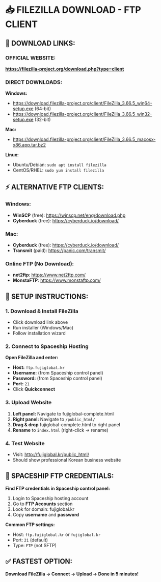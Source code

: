 # 📥 FILEZILLA DOWNLOAD - FTP CLIENT

## 🔗 DOWNLOAD LINKS:

### OFFICIAL WEBSITE:
**https://filezilla-project.org/download.php?type=client**

### DIRECT DOWNLOADS:

**Windows:**
- https://download.filezilla-project.org/client/FileZilla_3.66.5_win64-setup.exe (64-bit)
- https://download.filezilla-project.org/client/FileZilla_3.66.5_win32-setup.exe (32-bit)

**Mac:**
- https://download.filezilla-project.org/client/FileZilla_3.66.5_macosx-x86.app.tar.bz2

**Linux:**
- Ubuntu/Debian: `sudo apt install filezilla`
- CentOS/RHEL: `sudo yum install filezilla`

## ⚡ ALTERNATIVE FTP CLIENTS:

### Windows:
- **WinSCP** (free): https://winscp.net/eng/download.php
- **Cyberduck** (free): https://cyberduck.io/download/

### Mac:
- **Cyberduck** (free): https://cyberduck.io/download/
- **Transmit** (paid): https://panic.com/transmit/

### Online FTP (No Download):
- **net2ftp**: https://www.net2ftp.com/
- **MonstaFTP**: https://www.monstaftp.com/

## 🚀 SETUP INSTRUCTIONS:

### 1. Download & Install FileZilla
- Click download link above
- Run installer (Windows/Mac)
- Follow installation wizard

### 2. Connect to Spaceship Hosting
**Open FileZilla and enter:**
- **Host:** `ftp.fujiglobal.kr`
- **Username:** (from Spaceship control panel)
- **Password:** (from Spaceship control panel)  
- **Port:** `21`
- Click **Quickconnect**

### 3. Upload Website
1. **Left panel:** Navigate to fujiglobal-complete.html
2. **Right panel:** Navigate to `/public_html/`
3. **Drag & drop** fujiglobal-complete.html to right panel
4. **Rename** to `index.html` (right-click → rename)

### 4. Test Website
- Visit: http://fujiglobal.kr/public_html/
- Should show professional Korean business website

## 🔧 SPACESHIP FTP CREDENTIALS:

**Find FTP credentials in Spaceship control panel:**
1. Login to Spaceship hosting account
2. Go to **FTP Accounts** section
3. Look for domain: fujiglobal.kr
4. Copy **username** and **password**

**Common FTP settings:**
- Host: `ftp.fujiglobal.kr` or `fujiglobal.kr`
- Port: `21` (default)
- Type: `FTP` (not SFTP)

## ✅ FASTEST OPTION:
**Download FileZilla → Connect → Upload → Done in 5 minutes!**